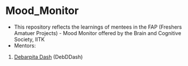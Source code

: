 # Mood_Monitor
- This  repository reflects the learnings of mentees in the FAP (Freshers Amatuer Projects) - Mood Monitor offered by the Brain and Cognitive Society, IITK
- Mentors: 
 1. [Debarpita Dash](https://github.com/DebDDash) (DebDDash)

  
